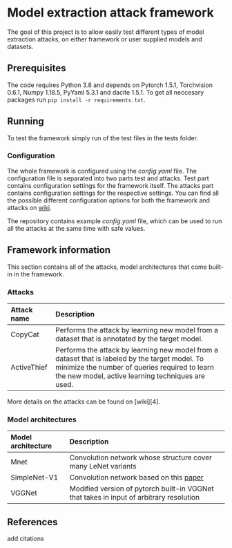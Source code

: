 # Model extraction attack framework

The goal of this project is to allow easily test different types of model extraction attacks, on either framework or 
user supplied models and datasets. 

## Prerequisites

The code requires Python 3.8 and depends on Pytorch 1.5.1, Torchvision 0.6.1, Numpy 1.18.5, PyYaml 5.3.1 and dacite 1.5.1. To get all 
neccesary packages run `pip install -r requirements.txt`.

[1]: http://image-net.org/challenges/LSVRC/2012/downloads.php#images 

## Running

To test the framework simply run of the test files in the tests folder.

### Configuration

The whole framework is configured using the _config.yaml_ file. The configuration file is separated into two parts 
test and attacks. Test part contains configuration settings for the framework itself. The attacks part contains
configuration settings for the respective settings. You can find all the possible different configuration options for
both the framework and attacks on [wiki][5].

The repository contains example _config.yaml_ file, which can be used to run all the attacks at the same time with safe
values.

## Framework information

This section contains all of the attacks, model architectures that come built-in in the framework.

### Attacks

| Attack name     | Description |
| :--------       | :----       |
| CopyCat         | Performs the attack by learning new model from a dataset that is annotated by the target model.|
| ActiveThief     | Performs the attack by learning new model from a dataset that is labeled by the target model. To minimize the number of queries required to learn the new model, active learning techniques are used.|

More details on the attacks can be found on [wiki][4].

[2]: https://arxiv.org/pdf/1711.01768.pdf
[3]: https://arxiv.org/pdf/1806.05476.pdf

### Model architectures

| Model architecture   | Description |
| :--------            | :----       |
| Mnet                 | Convolution network whose structure cover many LeNet variants |
| SimpleNet-V1         | Convolution network based on this [paper][5]  |
| VGGNet               | Modified version of pytorch built-in VGGNet that takes in input of arbitrary resolution |

[5]: https://arxiv.org/abs/1608.06037

[5]: TODO
## References

add citations
